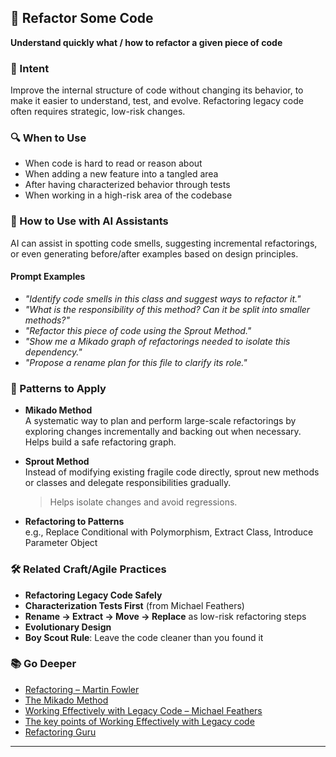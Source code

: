 ## 🔁 Refactor Some Code  
**Understand quickly what / how to refactor a given piece of code**

### 🎯 Intent  
Improve the internal structure of code without changing its behavior, to make it easier to understand, test, and evolve. Refactoring legacy code often requires strategic, low-risk changes.

### 🔍 When to Use  
- When code is hard to read or reason about  
- When adding a new feature into a tangled area  
- After having characterized behavior through tests  
- When working in a high-risk area of the codebase

### 🤖 How to Use with AI Assistants  

AI can assist in spotting code smells, suggesting incremental refactorings, or even generating before/after examples based on design principles.

#### Prompt Examples  
- *"Identify code smells in this class and suggest ways to refactor it."*  
- *"What is the responsibility of this method? Can it be split into smaller methods?"*  
- *"Refactor this piece of code using the Sprout Method."*  
- *"Show me a Mikado graph of refactorings needed to isolate this dependency."*  
- *"Propose a rename plan for this file to clarify its role."*

### 🧱 Patterns to Apply  
- **Mikado Method**  
  A systematic way to plan and perform large-scale refactorings by exploring changes incrementally and backing out when necessary. Helps build a safe refactoring graph.

- **Sprout Method**  
  Instead of modifying existing fragile code directly, sprout new methods or classes and delegate responsibilities gradually.
  > Helps isolate changes and avoid regressions.

- **Refactoring to Patterns**  
  e.g., Replace Conditional with Polymorphism, Extract Class, Introduce Parameter Object

### 🛠️ Related Craft/Agile Practices  
- **Refactoring Legacy Code Safely**  
- **Characterization Tests First** (from Michael Feathers)  
- **Rename → Extract → Move → Replace** as low-risk refactoring steps  
- **Evolutionary Design**  
- **Boy Scout Rule**: Leave the code cleaner than you found it

### 📚 Go Deeper  
- [Refactoring – Martin Fowler](https://martinfowler.com/books/refactoring.html)  
- [The Mikado Method](https://mikadomethod.info)  
- [Working Effectively with Legacy Code – Michael Feathers](https://www.oreilly.com/library/view/working-effectively-with/0131177052/) 
- [The key points of Working Effectively with Legacy code](https://understandlegacycode.com/blog/key-points-of-working-effectively-with-legacy-code/)   
- [Refactoring Guru](https://refactoring.guru/)

---